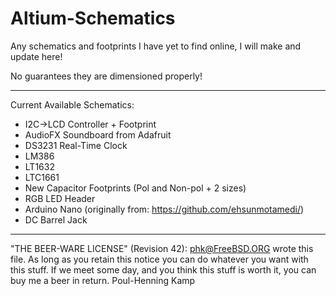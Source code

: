 # Altium-Schematics
Any schematics and footprints I have yet to find online, I will make and update here!

No guarantees they are dimensioned properly!

----------------------------------------------------------------------------
Current Available Schematics:
- I2C->LCD Controller + Footprint
- AudioFX Soundboard from Adafruit
- DS3231 Real-Time Clock
- LM386
- LT1632
- LTC1661
- New Capacitor Footprints (Pol and Non-pol + 2 sizes)
- RGB LED Header
- Arduino Nano (originally from: https://github.com/ehsunmotamedi/)
- DC Barrel Jack

----------------------------------------------------------------------------
"THE BEER-WARE LICENSE" (Revision 42):
<phk@FreeBSD.ORG> wrote this file.  As long as you retain this notice you
can do whatever you want with this stuff. If we meet some day, and you think
this stuff is worth it, you can buy me a beer in return.   Poul-Henning Kamp